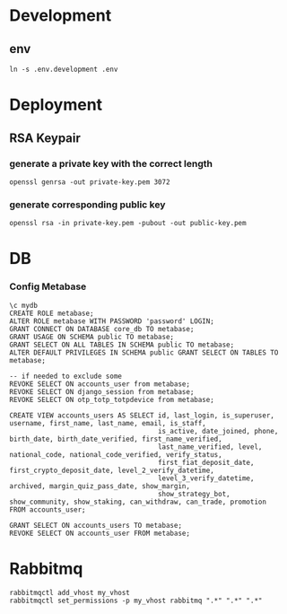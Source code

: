 
# Development
## env
```ln -s .env.development .env```


# Deployment
## RSA Keypair

### generate a private key with the correct length
```openssl genrsa -out private-key.pem 3072```

### generate corresponding public key
```openssl rsa -in private-key.pem -pubout -out public-key.pem```

# DB
### Config Metabase
```postgresql
\c mydb
CREATE ROLE metabase;
ALTER ROLE metabase WITH PASSWORD 'password' LOGIN;
GRANT CONNECT ON DATABASE core_db TO metabase;
GRANT USAGE ON SCHEMA public TO metabase;
GRANT SELECT ON ALL TABLES IN SCHEMA public TO metabase;
ALTER DEFAULT PRIVILEGES IN SCHEMA public GRANT SELECT ON TABLES TO metabase;

-- if needed to exclude some
REVOKE SELECT ON accounts_user from metabase;
REVOKE SELECT ON django_session from metabase;
REVOKE SELECT ON otp_totp_totpdevice from metabase;

CREATE VIEW accounts_users AS SELECT id, last_login, is_superuser, username, first_name, last_name, email, is_staff, 
                                     is_active, date_joined, phone, birth_date, birth_date_verified, first_name_verified, 
                                     last_name_verified, level, national_code, national_code_verified, verify_status, 
                                     first_fiat_deposit_date, first_crypto_deposit_date, level_2_verify_datetime, 
                                     level_3_verify_datetime, archived, margin_quiz_pass_date, show_margin, 
                                     show_strategy_bot, show_community, show_staking, can_withdraw, can_trade, promotion 
FROM accounts_user;

GRANT SELECT ON accounts_users TO metabase;
REVOKE SELECT ON accounts_user FROM metabase;
```

# Rabbitmq
```shell
rabbitmqctl add_vhost my_vhost
rabbitmqctl set_permissions -p my_vhost rabbitmq ".*" ".*" ".*"
```
